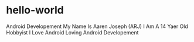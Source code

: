 # hello-world
Android Developement
My Name Is Aaren Joseph (ARJ)
I Am A 14 Yaer Old Hobbyist 
I Love Android Loving Android Developement 
